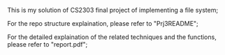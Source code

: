This is my solution of CS2303 final project of implementing a file system;

For the repo structure explaination, please refer to "Prj3README";

For the detailed explaination of the related techniques and the functions, please refer to "report.pdf";
